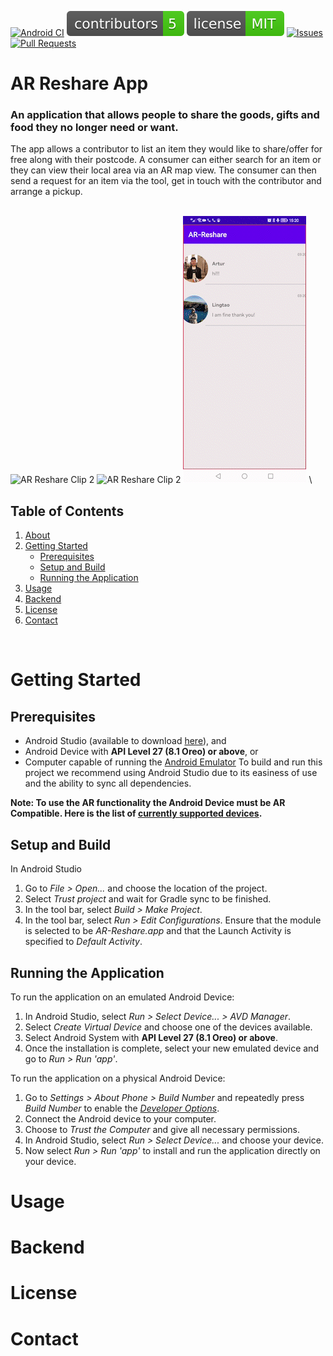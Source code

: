 [![Android CI](https://github.com/spe-uob/2021-ARReshare/actions/workflows/android.yml/badge.svg)](https://github.com/spe-uob/2021-ARReshare/actions/workflows/android.yml)
[![Contributors](docs/contributors_badge.svg)](https://github.com/spe-uob/2021-ARReshare/graphs/contributors)
[![License](docs/license_MIT_badge.svg)](https://github.com/spe-uob/2021-ARReshare/blob/main/LICENSE)
[![Issues](https://img.shields.io/github/issues/spe-uob/2021-ARReshare?color=brightgreen)](https://github.com/spe-uob/2021-ARReshare/issues)
[![Pull Requests](https://img.shields.io/github/issues-pr/spe-uob/2021-ARReshare)](https://github.com/spe-uob/2021-ARReshare/pulls)


# AR Reshare App

### An application that allows people to share the goods, gifts and food they no longer need or want.

The app allows a contributor to list an item they would like to share/offer for free along with their postcode. A consumer can either search for an item or they can view their local area via an AR map view. The consumer can then send a request for an item via the tool, get in touch with the contributor and arrange a pickup.

\
![AR Reshare Clip 2](docs/gifs/feed-product.gif)
![AR Reshare Clip 2](docs/gifs/augmented-reality.gif)
![AR Reshare Clip 3](docs/gifs/messaging.gif)
\

## Table of Contents
1. [About](#ar-reshare-app)
2. [Getting Started](#getting-started)
   * [Prerequisites](#prerequisites)
   * [Setup and Build](#setup-and-build)
   * [Running the Application](#running-the-application)
1. [Usage](#usage)
2. [Backend](#backend)
3. [License](#license)
4. [Contact](#contact)

<br>

# Getting Started

## Prerequisites
* Android Studio (available to download [here](https://developer.android.com/studio)), and
* Android Device with **API Level 27 (8.1 Oreo) or above**, or
* Computer capable of running the [Android Emulator](https://developer.android.com/studio/run/emulator)
To build and run this project we recommend using Android Studio due to its easiness of use and the ability to sync all dependencies.

**Note: To use the AR functionality the Android Device must be AR Compatible. Here is the list of [currently supported devices](https://developers.google.com/ar/devices).**

## Setup and Build

In Android Studio
1. Go to *File > Open...* and choose the location of the project.
2. Select *Trust project* and wait for Gradle sync to be finished.
3. In the tool bar, select *Build > Make Project*.
4. In the tool bar, select *Run > Edit Configurations*. Ensure that the module is selected to be *AR-Reshare.app* and that the Launch Activity is specified to *Default Activity*.

## Running the Application
To run the application on an emulated Android Device:
1. In Android Studio, select *Run > Select Device... > AVD Manager*.
2. Select *Create Virtual Device* and choose one of the devices available. 
3. Select Android System with **API Level 27 (8.1 Oreo) or above**.
4. Once the installation is complete, select your new emulated device and go to *Run > Run 'app'*.

To run the application on a physical Android Device:
1. Go to *Settings > About Phone > Build Number* and repeatedly press *Build Number* to enable the [*Developer Options*](https://developer.android.com/studio/debug/dev-options).
2. Connect the Android device to your computer.
3. Choose to *Trust the Computer* and give all necessary permissions.
4. In Android Studio, select *Run > Select Device...* and choose your device.
5. Now select *Run > Run 'app'* to install and run the application directly on your device.

# Usage

# Backend

# License

# Contact